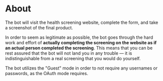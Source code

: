 # About

The bot will visit the health screening website, complete the form, and take a screenshot of the final product.

In order to seem as legitimate as possible, the bot goes through the hard work and effort of **actually
completing the screening on the website as if an actual person completed the screening**. This means that you can
be rest assured that the bot will not land you in any trouble — it is indistinguishable from a real screening that you
would do yourself.

The bot utilizes the "Guest" mode in order to not require any usernames or passwords, as the OAuth mode requires.